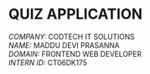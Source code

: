 # QUIZ APPLICATION  

*COMPANY:* CODTECH IT SOLUTIONS  
*NAME:* MADDU DEVI PRASANNA  
*DOMAIN:* FRONTEND WEB DEVELOPER  
*INTERN ID:* CT06DK175
